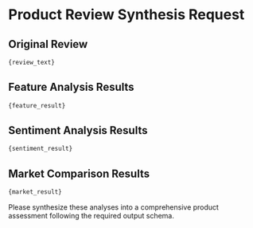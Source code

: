 # Product Review Synthesis Request

## Original Review
```markdown
{review_text}
```

## Feature Analysis Results
```markdown
{feature_result}
```

## Sentiment Analysis Results
```markdown
{sentiment_result}
```

## Market Comparison Results
```markdown
{market_result}
```

Please synthesize these analyses into a comprehensive product assessment following the required output schema.
